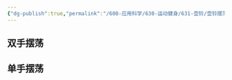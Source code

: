 ```yaml
---
{"dg-publish":true,"permalink":"/600-应用科学/630-运动健身/631-壶铃/壶铃摆荡/","tags":["壶铃"],"noteIcon":""}
---
```


## 双手摆荡


## 单手摆荡

